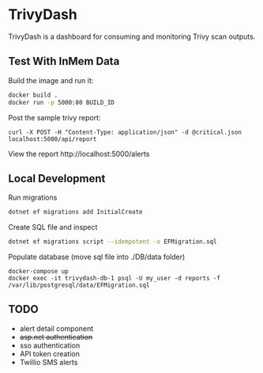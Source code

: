 ﻿# TrivyDash

TrivyDash is a dashboard for consuming and monitoring Trivy scan outputs.

## Test With InMem Data

Build the image and run it:
```bash
docker build .
docker run -p 5000:80 BUILD_ID
```

Post the sample trivy report:
```
curl -X POST -H "Content-Type: application/json" -d @critical.json localhost:5000/api/report
```

View the report http://localhost:5000/alerts

## Local Development

Run migrations
```bash
dotnet ef migrations add InitialCreate
```

Create SQL file and inspect
```bash
dotnet ef migrations script --idempotent -o EFMigration.sql
```

Populate database (move sql file into ./DB/data folder)
```
docker-compose up
docker exec -it trivydash-db-1 psql -U my_user -d reports -f /var/lib/postgresql/data/EFMigration.sql
```

## TODO

- alert detail component
- ~~asp.net authentication~~
- sso authentication
- API token creation
- Twillio SMS alerts
